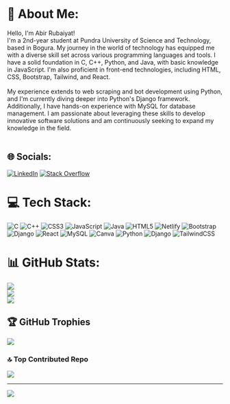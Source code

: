# 💫 About Me:
Hello, I'm Abir Rubaiyat!<br>I'm a 2nd-year student at Pundra University of Science and Technology, based in Bogura. My journey in the world of technology has equipped me with a diverse skill set across various programming languages and tools. I have a solid foundation in C, C++, Python, and Java, with basic knowledge in JavaScript. I'm also proficient in front-end technologies, including HTML, CSS, Bootstrap, Tailwind, and React.<br><br>My experience extends to web scraping and bot development using Python, and I'm currently diving deeper into Python's Django framework. Additionally, I have hands-on experience with MySQL for database management. I am passionate about leveraging these skills to develop innovative software solutions and am continuously seeking to expand my knowledge in the field.<br><br>


## 🌐 Socials:
[![LinkedIn](https://img.shields.io/badge/LinkedIn-%230077B5.svg?logo=linkedin&logoColor=white)](https://linkedin.com/in/rubaiiyat) [![Stack Overflow](https://img.shields.io/badge/-Stackoverflow-FE7A16?logo=stack-overflow&logoColor=white)](https://stackoverflow.com/users/18774735) 

# 💻 Tech Stack:
![C](https://img.shields.io/badge/c-%2300599C.svg?style=for-the-badge&logo=c&logoColor=white) ![C++](https://img.shields.io/badge/c++-%2300599C.svg?style=for-the-badge&logo=c%2B%2B&logoColor=white) ![CSS3](https://img.shields.io/badge/css3-%231572B6.svg?style=for-the-badge&logo=css3&logoColor=white) ![JavaScript](https://img.shields.io/badge/javascript-%23323330.svg?style=for-the-badge&logo=javascript&logoColor=%23F7DF1E) ![Java](https://img.shields.io/badge/java-%23ED8B00.svg?style=for-the-badge&logo=openjdk&logoColor=white) ![HTML5](https://img.shields.io/badge/html5-%23E34F26.svg?style=for-the-badge&logo=html5&logoColor=white) ![Netlify](https://img.shields.io/badge/netlify-%23000000.svg?style=for-the-badge&logo=netlify&logoColor=#00C7B7) ![Bootstrap](https://img.shields.io/badge/bootstrap-%238511FA.svg?style=for-the-badge&logo=bootstrap&logoColor=white) ![Django](https://img.shields.io/badge/django-%23092E20.svg?style=for-the-badge&logo=django&logoColor=white) ![React](https://img.shields.io/badge/react-%2320232a.svg?style=for-the-badge&logo=react&logoColor=%2361DAFB) ![MySQL](https://img.shields.io/badge/mysql-4479A1.svg?style=for-the-badge&logo=mysql&logoColor=white) ![Canva](https://img.shields.io/badge/Canva-%2300C4CC.svg?style=for-the-badge&logo=Canva&logoColor=white) ![Python](https://img.shields.io/badge/python-3670A0?style=for-the-badge&logo=python&logoColor=ffdd54) ![Django](https://img.shields.io/badge/django-%23092E20.svg?style=for-the-badge&logo=django&logoColor=white) ![TailwindCSS](https://img.shields.io/badge/tailwindcss-%2338B2AC.svg?style=for-the-badge&logo=tailwind-css&logoColor=white)
# 📊 GitHub Stats:
![](https://github-readme-stats.vercel.app/api?username=rubaiiyat&theme=dark&hide_border=false&include_all_commits=false&count_private=true)<br/>
![](https://github-readme-streak-stats.herokuapp.com/?user=rubaiiyat&theme=dark&hide_border=false)<br/>
![](https://github-readme-stats.vercel.app/api/top-langs/?username=rubaiiyat&theme=dark&hide_border=false&include_all_commits=false&count_private=true&layout=compact)

## 🏆 GitHub Trophies
![](https://github-profile-trophy.vercel.app/?username=rubaiiyat&theme=radical&no-frame=false&no-bg=true&margin-w=4)

### 🔝 Top Contributed Repo
![](https://github-contributor-stats.vercel.app/api?username=rubaiiyat&limit=5&theme=dark&combine_all_yearly_contributions=true)

---
[![](https://visitcount.itsvg.in/api?id=rubaiiyat&icon=7&color=0)](https://visitcount.itsvg.in)

<!-- Proudly created with GPRM ( https://gprm.itsvg.in ) -->
